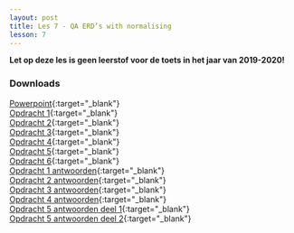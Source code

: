 ```yaml
---
layout: post
title: Les 7 - QA ERD’s with normalising
lesson: 7
---
```


**Let op deze les is geen leerstof voor de toets in het jaar van 2019-2020!**

### Downloads

[Powerpoint](https://drive.google.com/file/d/1UDG5Jph2YYiVXrbpoH2tLbeGDNaZXbkl/view?usp=sharing){:target="_blank"}  
[Opdracht 1](https://drive.google.com/file/d/1HN4hfB9ftPXocbw0GOEdU_bt4dcFHjNa/view?usp=sharing){:target="_blank"}  
[Opdracht 2](https://drive.google.com/file/d/1jW9Q8TGx40egeDBiU2TmJ70DrsG4v1_V/view?usp=sharing){:target="_blank"}  
[Opdracht 3](https://drive.google.com/file/d/1fyZILtwwb-HtJeE17AAm4TWcyOhnzqxe/view?usp=sharing){:target="_blank"}  
[Opdracht 4](https://drive.google.com/file/d/1zUG_i2QcXOmCKWNSso-E_EaiLc71HpHR/view?usp=sharing){:target="_blank"}  
[Opdracht 5](https://drive.google.com/file/d/1d0nfH6jdUyMk3OcQsbVS_AF1drkTGUIG/view?usp=sharing){:target="_blank"}  
[Opdracht 6](https://drive.google.com/file/d/1bmj6i5dpwcp4hTnabI69S79h2Caa8MoO/view?usp=sharing){:target="_blank"}  
[Opdracht 1 antwoorden](https://drive.google.com/file/d/15UOh_mVDyPvRmo5wlIxlcErTiK9AI4Zk/view?usp=sharing){:target="_blank"}  
[Opdracht 2 antwoorden](https://drive.google.com/file/d/1SbP0bFnm97zko2NBOpT8BMDV-5PUahd9/view?usp=sharing){:target="_blank"}  
[Opdracht 3 antwoorden](https://drive.google.com/file/d/1rZxQHAfnP8hdsyFE4pyY6hB8wRHI7QL8/view?usp=sharing){:target="_blank"}  
[Opdracht 4 antwoorden](https://drive.google.com/file/d/16JaJ4hj2iX-oZ1w55LOA10MVByHWbJ3a/view?usp=sharing){:target="_blank"}  
[Opdracht 5 antwoorden deel 1](https://drive.google.com/file/d/1EjEZijyAmhtL2rJwCHRpd-6Gm59Srb0d/view?usp=sharing){:target="_blank"}  
[Opdracht 5 antwoorden deel 2](https://drive.google.com/file/d/1mO8dHaYeteVejYAQRN80eGSkd-2k-bhU/view?usp=sharing){:target="_blank"}

